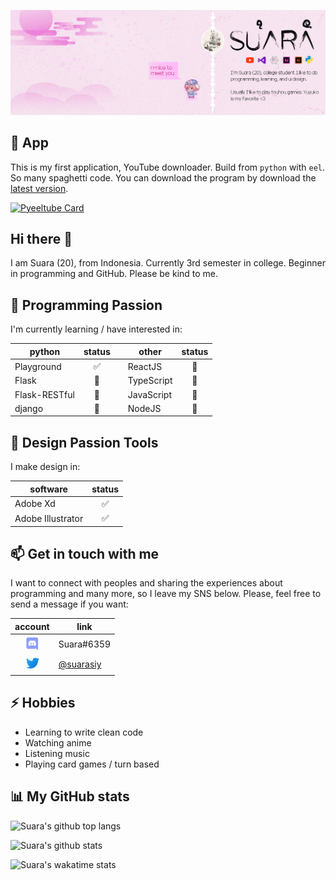 ![Suara's Banner](images/suara-cover-2.png)

## 📌 App

This is my first application, YouTube downloader. Build from `python` with `eel`. So many spaghetti code. You can download the program by download the [latest version](https://github.com/suarasiy/pyeeltube/releases/tag/v0.4).

[![Pyeeltube Card](https://github-readme-stats.vercel.app/api/pin?username=suarasiy&repo=pyeeltube)](https://github.com/suarasiy/pyeeltube)

## Hi there 👋

I am Suara (20), from Indonesia. Currently 3rd semester in college. Beginner in programming and GitHub. Please be kind to me.

## 🌱 Programming Passion

I'm currently learning / have interested in:

| python        | status   |   | other      | status |
| ------------- | :------: | - | ---------- | :----: |
| Playground    |✅       |   | ReactJS     | 🔄    |
| Flask         |🔄       |   | TypeScript  | 🔄    |
| Flask-RESTful |🔄       |   | JavaScript  | 🔄    |
| django        |🔄       |   | NodeJS      | 🔄    |

## 🌱 Design Passion Tools

I make design in:

| software          | status   |
| ----------------- | :------: |
| Adobe Xd          | ✅      |
| Adobe Illustrator | ✅      |

## 📫 Get in touch with me

I want to connect with peoples and sharing the experiences about programming and many more, so I leave my SNS below. Please, feel free to send a message if you want:

| account   | link |
| :-------: | ---- |
| <img src="images/discord.png" alt="discord" width="24"/> | Suara#6359 |
| <img src="images/twitter.png" alt="twitter" width="24"/> | [@suarasiy](https://twitter.com/suarasiy) |

## ⚡ Hobbies

- Learning to write clean code
- Watching anime
- Listening music
- Playing card games / turn based

## 📊 My GitHub stats

![Suara's github top langs](https://github-readme-stats.vercel.app/api/top-langs/?username=suarasiy&layout=compact)

![Suara's github stats](https://github-readme-stats.vercel.app/api?username=suarasiy&show_icons=true)

![Suara's wakatime stats](https://github-readme-stats.vercel.app/api/wakatime?username=suarasiy)

<!-- ## Time -->
<!-- [![Suara's wakatime tracker](https://wakatime.com/badge/github/suarasiy/suarasiy.svg)](https://wakatime.com/badge/github/suarasiy/suarasiy) -->

<!--
**suarasiy/suarasiy** is a ✨ _special_ ✨ repository because its `README.md` (this file) appears on your GitHub profile.

Here are some ideas to get you started:

- 🔭 I’m currently working on ...
- 🌱 I’m currently learning ...
- 👯 I’m looking to collaborate on ...
- 🤔 I’m looking for help with ...
- 💬 Ask me about ...
- 📫 How to reach me: ...
- 😄 Pronouns: ...
- ⚡ Fun fact: ...
-->
